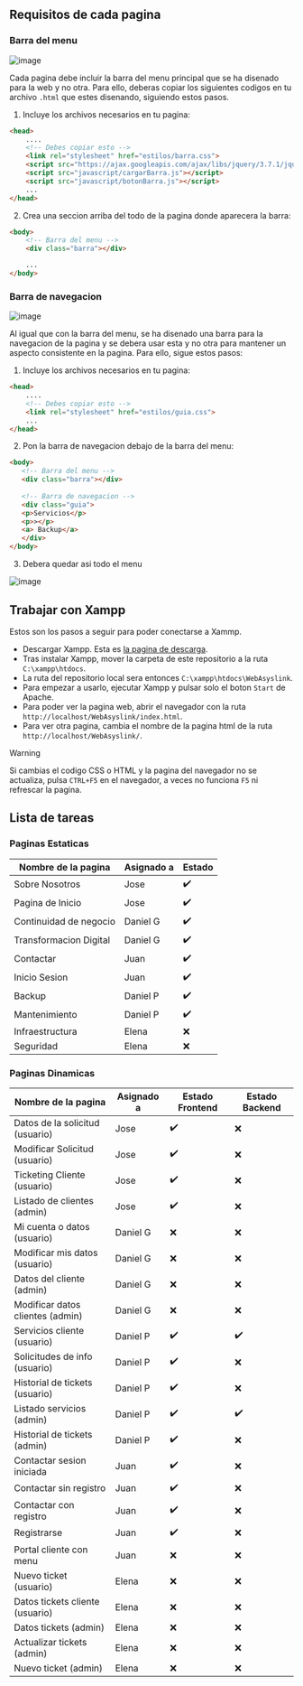 ## Requisitos de cada pagina

### Barra del menu

![image](https://github.com/jfs291/WebAsyslink/assets/113710742/f1504036-2d17-4112-8c85-d300add629e9)

Cada pagina debe incluir la barra del menu principal que se ha disenado para la web y no otra. Para ello, deberas copiar los siguientes
codigos en tu archivo `.html` que estes disenando, siguiendo estos pasos.

1. Incluye los archivos necesarios en tu pagina:
```html
<head>
    ....
    <!-- Debes copiar esto -->
    <link rel="stylesheet" href="estilos/barra.css">
    <script src="https://ajax.googleapis.com/ajax/libs/jquery/3.7.1/jquery.min.js"></script> 
    <script src="javascript/cargarBarra.js"></script>
    <script src="javascript/botonBarra.js"></script>
    ...
</head>
```

2. Crea una seccion arriba del todo de la pagina donde aparecera la barra:
```html
<body>
    <!-- Barra del menu -->
    <div class="barra"></div>

    ...
</body>
```

### Barra de navegacion

![image](https://github.com/jfs291/WebAsyslink/assets/113710742/e55fa916-cc38-46dc-8b8f-5b82fe3c9a8a)

Al igual que con la barra del menu, se ha disenado una barra para la navegacion de la pagina y se debera usar esta y no otra para
mantener un aspecto consistente en la pagina. Para ello, sigue estos pasos:

1. Incluye los archivos necesarios en tu pagina:
```html
<head>
    ....
    <!-- Debes copiar esto -->
    <link rel="stylesheet" href="estilos/guia.css">
    ...
</head>
```
2. Pon la barra de navegacion debajo de la barra del menu:

```html
<body>
   <!-- Barra del menu -->
   <div class="barra"></div>
    
   <!-- Barra de navegacion -->
   <div class="guia">
   <p>Servicios</p>
   <p>></p>
   <a> Backup</a>
   </div>          
</body>
```

3. Debera quedar asi todo el menu

![image](https://github.com/jfs291/WebAsyslink/assets/113710742/fc7b7598-dba9-4bfb-a59f-6dc1e57c2781)


## Trabajar con Xampp
Estos son los pasos a seguir para poder conectarse a Xammp.

- Descargar Xampp. Esta es <a href="https://www.apachefriends.org/es/download.html">la pagina de descarga</a>.
- Tras instalar Xampp, mover la carpeta de este repositorio a la ruta `C:\xampp\htdocs`.
- La ruta del repositorio local sera entonces `C:\xampp\htdocs\WebAsyslink`.
- Para empezar a usarlo, ejecutar Xampp y pulsar solo el boton `Start` de Apache.
- Para poder ver la pagina web, abrir el navegador con la ruta `http://localhost/WebAsyslink/index.html`.
- Para ver otra pagina, cambia el nombre de la pagina html de la ruta `http://localhost/WebAsyslink/`.

> [!WARNING]  
> Si cambias el codigo CSS o HTML y la pagina del navegador no se actualiza, pulsa `CTRL+F5` en el navegador, a veces no funciona `F5` ni refrescar la pagina.

## Lista de tareas

### Paginas Estaticas

| Nombre de la pagina    | Asignado a | Estado             |
| ---------------------- | ---------- | ------------------ |
| Sobre Nosotros         | Jose       | :heavy_check_mark: |
| Pagina de Inicio       | Jose       | :heavy_check_mark: |
| Continuidad de negocio | Daniel G   | :heavy_check_mark: |
| Transformacion Digital | Daniel G   | :heavy_check_mark: |
| Contactar              | Juan       | :heavy_check_mark: |
| Inicio Sesion          | Juan       | :heavy_check_mark: |
| Backup                 | Daniel P   | :heavy_check_mark: |
| Mantenimiento          | Daniel P   | :heavy_check_mark: |
| Infraestructura        | Elena      | :x:                |
| Seguridad              | Elena      | :x:                | 


 ### Paginas Dinamicas

| Nombre de la pagina              | Asignado a | Estado Frontend    | Estado Backend     |
| -------------------------------- | ---------- | ------------------ | ------------------ |
| Datos de la solicitud (usuario)  | Jose       | :heavy_check_mark: | :x:                |
| Modificar Solicitud (usuario)    | Jose       | :heavy_check_mark: | :x:                |
| Ticketing Cliente (usuario)      | Jose       | :heavy_check_mark: | :x:                |
| Listado de clientes (admin)      | Jose       | :heavy_check_mark: | :x:                |
| Mi cuenta o datos (usuario)      | Daniel G   | :x:                | :x:                |
| Modificar mis datos (usuario)    | Daniel G   | :x:                | :x:                |
| Datos del cliente (admin)        | Daniel G   | :x:                | :x:                |
| Modificar datos clientes (admin) | Daniel G   | :x:                | :x:                |
| Servicios cliente (usuario)      | Daniel P   | :heavy_check_mark: | :heavy_check_mark: |
| Solicitudes de info (usuario)    | Daniel P   | :heavy_check_mark: | :x:                |
| Historial de tickets (usuario)   | Daniel P   | :heavy_check_mark: | :x:                |
| Listado servicios (admin)        | Daniel P   | :heavy_check_mark: | :heavy_check_mark: |
| Historial de tickets (admin)     | Daniel P   | :heavy_check_mark: | :x:                |
| Contactar sesion iniciada        | Juan       | :heavy_check_mark: | :x:                |
| Contactar sin registro           | Juan       | :heavy_check_mark: | :x:                |
| Contactar con registro           | Juan       | :heavy_check_mark: | :x:                |
| Registrarse                      | Juan       | :heavy_check_mark: | :x:                |
| Portal cliente con menu          | Juan       | :x:                | :x:                |
| Nuevo ticket (usuario)           | Elena      | :x:                | :x:                |
| Datos tickets cliente (usuario)  | Elena      | :x:                | :x:                |
| Datos tickets (admin)            | Elena      | :x:                | :x:                |
| Actualizar tickets (admin)       | Elena      | :x:                | :x:                |
| Nuevo ticket (admin)             | Elena      | :x:                | :x:                |
